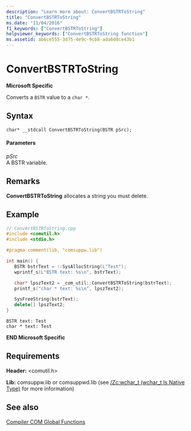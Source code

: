 ```yaml
---
description: "Learn more about: ConvertBSTRToString"
title: "ConvertBSTRToString"
ms.date: "11/04/2016"
f1_keywords: ["ConvertBSTRToString"]
helpviewer_keywords: ["ConvertBSTRToString function"]
ms.assetid: ab6ce555-3d75-4e9c-9cb8-ada6d8ce43b1
---
```

# ConvertBSTRToString

**Microsoft Specific**

Converts a `BSTR` value to a `char *`.

## Syntax

```
char* __stdcall ConvertBSTRToString(BSTR pSrc);
```

#### Parameters

*pSrc*<br/>
A BSTR variable.

## Remarks

**ConvertBSTRToString** allocates a string you must delete.

## Example

```cpp
// ConvertBSTRToString.cpp
#include <comutil.h>
#include <stdio.h>

#pragma comment(lib, "comsuppw.lib")

int main() {
   BSTR bstrText = ::SysAllocString(L"Test");
   wprintf_s(L"BSTR text: %s\n", bstrText);

   char* lpszText2 = _com_util::ConvertBSTRToString(bstrText);
   printf_s("char * text: %s\n", lpszText2);

   SysFreeString(bstrText);
   delete[] lpszText2;
}
```

```Output
BSTR text: Test
char * text: Test
```

**END Microsoft Specific**

## Requirements

**Header:** \<comutil.h>

**Lib:** comsuppw.lib or comsuppwd.lib (see [/Zc:wchar_t (wchar_t Is Native Type)](../build/reference/zc-wchar-t-wchar-t-is-native-type.md) for more information)

## See also

[Compiler COM Global Functions](../cpp/compiler-com-global-functions.md)

